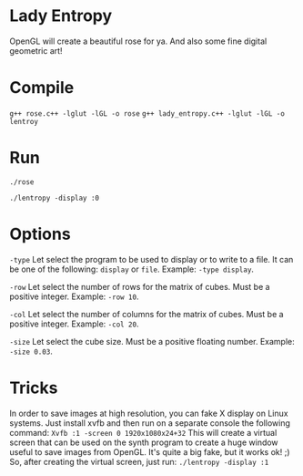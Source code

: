 # Lady Entropy
OpenGL will create a beautiful rose for ya. And also some fine digital geometric art!

# Compile
```g++ rose.c++ -lglut -lGL -o rose```
```g++ lady_entropy.c++ -lglut -lGL -o lentroy```

# Run
```./rose```

```./lentropy -display :0```

# Options
```-type``` Let select the program to be used to display or to write to a file. It can be one of the following: ```display``` or ```file```.
Example: ```-type display```.

```-row``` Let select the number of rows for the matrix of cubes. Must be a positive integer.
Example: ```-row 10```.

```-col``` Let select the number of columns for the matrix of cubes. Must be a positive integer.
Example: ```-col 20```.

```-size``` Let select the cube size. Must be a positive floating number.
Example: ```-size 0.03```.

# Tricks
In order to save images at high resolution, you can fake X display on Linux systems. Just install xvfb and then run on a separate console the following command:
``` Xvfb :1 -screen 0 1920x1080x24+32 ```
This will create a virtual screen that can be used on the synth program to create a huge window useful to save images from OpenGL. It's quite a big fake, but it works ok! ;)
So, after creating the virtual screen, just run:
```./lentropy -display :1```

